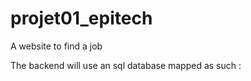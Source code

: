 # projet01_epitech
A website to find a job


The backend will use an sql database mapped as such :

